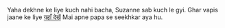 Yaha dekhne ke liye kuch nahi bacha, Suzanne sab kuch le gyi.
Ghar vapis jaane ke liye [यहाँ देखें](../bollywood.md)
Mai apne papa se seekhkar aya hu.
